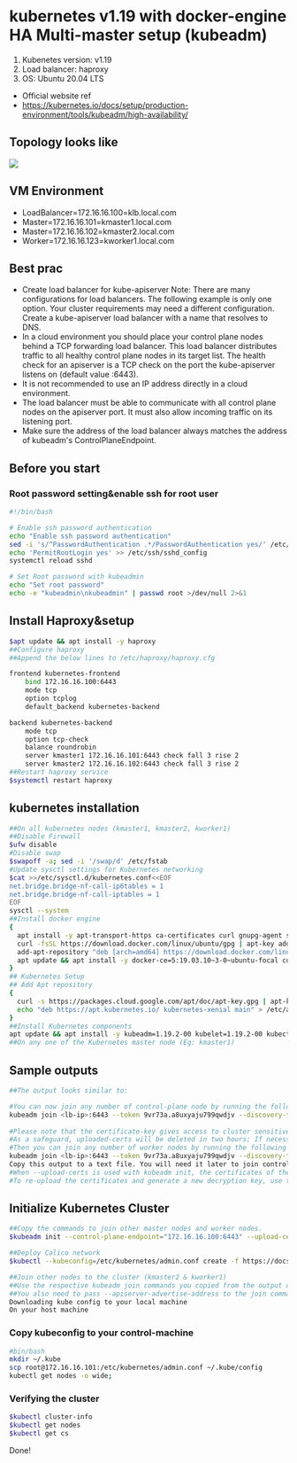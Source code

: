 # kubernetes v1.19 with docker-engine HA Multi-master setup (kubeadm)
1. Kubenetes version: v1.19
2. Load balancer: haproxy
3. OS: Ubuntu 20.04 LTS

- Official website ref
- https://kubernetes.io/docs/setup/production-environment/tools/kubeadm/high-availability/
## Topology looks like
![](https://i.imgur.com/5ba1nU3.png)

## VM Environment

* LoadBalancer=172.16.16.100=klb.local.com
* Master=172.16.16.101=kmaster1.local.com
* Master=172.16.16.102=kmaster2.local.com
* Worker=172.16.16.123=kworker1.local.com
## Best prac
- Create load balancer for kube-apiserver
Note: There are many configurations for load balancers. The following example is only one option. Your cluster requirements may need a different configuration.
Create a kube-apiserver load balancer with a name that resolves to DNS.
- In a cloud environment you should place your control plane nodes behind a TCP forwarding load balancer. This load balancer distributes traffic to all healthy control plane nodes in its target list. The health check for an apiserver is a TCP check on the port the kube-apiserver listens on (default value :6443).
- It is not recommended to use an IP address directly in a cloud environment.
- The load balancer must be able to communicate with all control plane nodes on the apiserver port. It must also allow incoming traffic on its listening port.
- Make sure the address of the load balancer always matches the address of kubeadm's ControlPlaneEndpoint.
## Before you start
### Root password setting&enable ssh for root user
```sh 
#!/bin/bash

# Enable ssh password authentication
echo "Enable ssh password authentication"
sed -i 's/^PasswordAuthentication .*/PasswordAuthentication yes/' /etc/ssh/sshd_config
echo 'PermitRootLogin yes' >> /etc/ssh/sshd_config
systemctl reload sshd

# Set Root password with kubeadmin
echo "Set root password"
echo -e "kubeadmin\nkubeadmin" | passwd root >/dev/null 2>&1
```
## Install Haproxy&setup
```sh 
$apt update && apt install -y haproxy
##Configure haproxy
##Append the below lines to /etc/haproxy/haproxy.cfg

frontend kubernetes-frontend
    bind 172.16.16.100:6443
    mode tcp
    option tcplog
    default_backend kubernetes-backend

backend kubernetes-backend
    mode tcp
    option tcp-check
    balance roundrobin
    server kmaster1 172.16.16.101:6443 check fall 3 rise 2
    server kmaster2 172.16.16.102:6443 check fall 3 rise 2
##Restart haproxy service
$systemctl restart haproxy
```
## kubernetes installation
```sh 
##On all kubernetes nodes (kmaster1, kmaster2, kworker1)
##Disable Firewall
$ufw disable
#Disable swap
$swapoff -a; sed -i '/swap/d' /etc/fstab
#Update sysctl settings for Kubernetes networking
$cat >>/etc/sysctl.d/kubernetes.conf<<EOF
net.bridge.bridge-nf-call-ip6tables = 1
net.bridge.bridge-nf-call-iptables = 1
EOF
sysctl --system
##Install docker engine
{
  apt install -y apt-transport-https ca-certificates curl gnupg-agent software-properties-common
  curl -fsSL https://download.docker.com/linux/ubuntu/gpg | apt-key add -
  add-apt-repository "deb [arch=amd64] https://download.docker.com/linux/ubuntu $(lsb_release -cs) stable"
  apt update && apt install -y docker-ce=5:19.03.10~3-0~ubuntu-focal containerd.io
}
## Kubernetes Setup
## Add Apt repository
{
  curl -s https://packages.cloud.google.com/apt/doc/apt-key.gpg | apt-key add -
  echo "deb https://apt.kubernetes.io/ kubernetes-xenial main" > /etc/apt/sources.list.d/kubernetes.list
}
##Install Kubernetes components
apt update && apt install -y kubeadm=1.19.2-00 kubelet=1.19.2-00 kubectl=1.19.2-00
##On any one of the Kubernetes master node (Eg: kmaster1)
```
## Sample outputs
```sh 
##The output looks similar to:

#You can now join any number of control-plane node by running the following command on each as a root:
kubeadm join <lb-ip>:6443 --token 9vr73a.a8uxyaju799qwdjv --discovery-token-ca-cert-hash sha256:7c2e69131a36ae2a042a339b33381c6d0d43887e2de83720eff5359e26aec866 --control-plane --certificate-key f8902e114ef118304e561c3ecd4d0b543adc226b7a07f675f56564185ffe0c07
      
#Please note that the certificate-key gives access to cluster sensitive data, keep it secret!
#As a safeguard, uploaded-certs will be deleted in two hours; If necessary, you can use kubeadm init phase upload-certs to reload certs afterward.      
#Then you can join any number of worker nodes by running the following on each as root:
kubeadm join <lb-ip>:6443 --token 9vr73a.a8uxyaju799qwdjv --discovery-token-ca-cert-hash sha256:7c2e69131a36ae2a042a339b33381c6d0d43887e2de83720eff5359e26aec866
Copy this output to a text file. You will need it later to join control plane and worker nodes to the cluster.
#When --upload-certs is used with kubeadm init, the certificates of the primary control plane are encrypted and uploaded in the kubeadm-certs Secret.
#To re-upload the certificates and generate a new decryption key, use the following command on a control plane node that is already joined to the cluster:
```

## Initialize Kubernetes Cluster
```sh 
##Copy the commands to join other master nodes and worker nodes.
$kubeadm init --control-plane-endpoint="172.16.16.100:6443" --upload-certs --apiserver-advertise-address=172.16.16.101 --pod-network-cidr=192.168.0.0/16

##Deploy Calico network
$kubectl --kubeconfig=/etc/kubernetes/admin.conf create -f https://docs.projectcalico.org/v3.15/manifests/calico.yaml

##Join other nodes to the cluster (kmaster2 & kworker1)
##Use the respective kubeadm join commands you copied from the output of kubeadm init command on the first master.
##You also need to pass --apiserver-advertise-address to the join command when you join the other master node.
Downloading kube config to your local machine
On your host machine
```
### Copy kubeconfig to your control-machine
```sh 
#bin/bash
mkdir ~/.kube
scp root@172.16.16.101:/etc/kubernetes/admin.conf ~/.kube/config
kubectl get nodes -o wide;
```
### Verifying the cluster
```sh
$kubectl cluster-info
$kubectl get nodes
$kubectl get cs
```

Done!